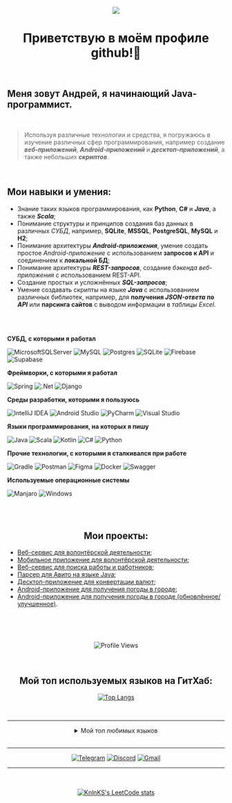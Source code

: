 
<p align="center">
  <img src="https://github.com/Funfayk082/Funfayk082/assets/82674237/9e88e348-a915-4798-a154-d98dc2e805d2)" />
</p>

<h1 align="center">Приветствую в моём профиле github!👋 </h1>

<br/>

## Меня зовут Андрей, я начинающий Java-программист.

<br/>

> Используя различные технологии и средства, я погружаюсь в изучение различных сфер программирования, например создание ***веб-приложений***, ***Android-приложений*** и ***десктоп-приложений***, а также небольших ***скриптов***.

<br/>

## Мои навыки и умения:
- Знание таких языков программирования, как **Python**, **C#** и ***Java***, а также ***Scala***;
- Понимание структуры и принципов создания баз данных в различных *СУБД*, например, **SQLite**, **MSSQL**, **PostgreSQL**, **MySQL** и **H2**;
- Понимание архитектуры ***Android-приложения***, умение создать простое *Android-приложение* с использованием **запросов к API** и соединением к **локальной БД**;
- Понимание архитектуры ***REST-запросов***, создание *бэкенда веб-приложения* с использованием REST-API.
- Создание простых и усложнённых ***SQL-запросов***;
- Умение создавать скрипты на языке ***Java*** с использованием различных библиотек, например, для **получения *JSON-ответа* по *API*** или **парсинга сайтов** с выводом информации в *таблицы Excel*.
<br/>
<br/>

**СУБД, с которыми я работал**

![MicrosoftSQLServer](https://img.shields.io/badge/Microsoft%20SQL%20Server-CC2927?style=for-the-badge&logo=microsoft%20sql%20server&logoColor=white) ![MySQL](https://img.shields.io/badge/mysql-%2300f.svg?style=for-the-badge&logo=mysql&logoColor=white) ![Postgres](https://img.shields.io/badge/postgres-%23316192.svg?style=for-the-badge&logo=postgresql&logoColor=white) ![SQLite](https://img.shields.io/badge/sqlite-%2307405e.svg?style=for-the-badge&logo=sqlite&logoColor=white) ![Firebase](https://img.shields.io/badge/firebase-a08021?style=for-the-badge&logo=firebase&logoColor=ffcd34) ![Supabase](https://img.shields.io/badge/Supabase-3ECF8E?style=for-the-badge&logo=supabase&logoColor=white)

**Фреймворки, с которыми я работал**

![Spring](https://img.shields.io/badge/spring-%236DB33F.svg?style=for-the-badge&logo=spring&logoColor=white) ![.Net](https://img.shields.io/badge/.NET-5C2D91?style=for-the-badge&logo=.net&logoColor=white) ![Django](https://img.shields.io/badge/django-%23092E20.svg?style=for-the-badge&logo=django&logoColor=white) 

**Среды разработки, которыми я пользуюсь**

![IntelliJ IDEA](https://img.shields.io/badge/IntelliJIDEA-000000.svg?style=for-the-badge&logo=intellij-idea&logoColor=white) ![Android Studio](https://img.shields.io/badge/android%20studio-346ac1?style=for-the-badge&logo=android%20studio&logoColor=white) ![PyCharm](https://img.shields.io/badge/pycharm-143?style=for-the-badge&logo=pycharm&logoColor=black&color=black&labelColor=green) ![Visual Studio](https://img.shields.io/badge/Visual%20Studio-5C2D91.svg?style=for-the-badge&logo=visual-studio&logoColor=white)

**Языки программирования, на которых я пишу**

![Java](https://img.shields.io/badge/java-%23ED8B00.svg?style=for-the-badge&logo=openjdk&logoColor=white) ![Scala](https://img.shields.io/badge/scala-%23DC322F.svg?style=for-the-badge&logo=scala&logoColor=white) ![Kotlin](https://img.shields.io/badge/kotlin-%237F52FF.svg?style=for-the-badge&logo=kotlin&logoColor=white) ![C#](https://img.shields.io/badge/c%23-%23239120.svg?style=for-the-badge&logo=c-sharp&logoColor=white) ![Python](https://img.shields.io/badge/python-3670A0?style=for-the-badge&logo=python&logoColor=ffdd54)

**Прочие технологии, с которыми я сталкивался при работе**

![Gradle](https://img.shields.io/badge/Gradle-02303A.svg?style=for-the-badge&logo=Gradle&logoColor=white) ![Postman](https://img.shields.io/badge/Postman-FF6C37?style=for-the-badge&logo=postman&logoColor=white) ![Figma](https://img.shields.io/badge/figma-%23F24E1E.svg?style=for-the-badge&logo=figma&logoColor=white) ![Docker](https://img.shields.io/badge/docker-%230db7ed.svg?style=for-the-badge&logo=docker&logoColor=white) ![Swagger](https://img.shields.io/badge/-Swagger-%23Clojure?style=for-the-badge&logo=swagger&logoColor=white)

**Используемые операционные системы**

![Manjaro](https://img.shields.io/badge/Manjaro-35BF5C?style=for-the-badge&logo=Manjaro&logoColor=white) ![Windows](https://img.shields.io/badge/Windows-0078D6?style=for-the-badge&logo=windows&logoColor=white) 
 
<br/>
<br/>

<h2 align="center"> Мои проекты:</h2>

- [Веб-сервис для волонтёрской деятельности](https://github.com/Funfayk082/HNApi);
- [Мобильное приложение для волонтёрской деятельности](https://github.com/Funfayk082/HNMobile);
- [Веб-сервис для поиска работы и работников](https://github.com/Funfayk082/HeadHunter);
- [Парсер для Авито на языке Java](https://github.com/Funfayk082/Avito-Parse);
- [Десктоп-приложение для конвертации валют](https://github.com/Funfayk082/CurrencyConverter);
- [Android-приложение для получения погоды в городе](https://github.com/Funfayk082/android_app);
- [Android-приложение для получения погоды в городе (обновлённое/улучшенное)](https://github.com/Funfayk082/WeatherReport).

<br/>
<br/>
<br/>

<p align="center">
  <img src="https://komarev.com/ghpvc/?username=Funfayk082" alt="Profile Views">
</p>
 
<br/>



<div align="center">

## Мой топ используемых языков на ГитХаб:

[![Top Langs](https://github-readme-stats.vercel.app/api/top-langs/?username=Funfayk082&layout=donut)](https://github.com/anuraghazra/github-readme-stats)

<br/>

---

<details>
<summary>Мой топ любимых языков</summary>

| Rank | Languages |
|-----:|-----------|
|     1| Java      |
|     2| Kotlin    |
|     3| SQL       |
</details>

<br/>

---

[![Telegram](https://img.shields.io/badge/Telegram-2CA5E0?style=for-the-badge&logo=telegram&logoColor=white)](https://t.me/Minamin069) [![Discord](https://img.shields.io/badge/Discord-%235865F2.svg?style=for-the-badge&logo=discord&logoColor=white)](https://discordapp.com/users/dbfan/) [![Gmail](https://img.shields.io/badge/Gmail-D14836?style=for-the-badge&logo=gmail&logoColor=white)](mailto:funfayk082@gmail.com)

</div>

---

<br/>
<br/>
<div align="center">
  <a href="https://github.com/Funfayk082/leetcode-stats">
    <img src="https://leetcode-stats-six.vercel.app/api?username=Funfayk082" alt="KnlnKS's LeetCode stats">
  </a>
</div>


<!--
**Funfayk082/Funfayk082** is a ✨ _special_ ✨ repository because its `README.md` (this file) appears on your GitHub profile.

Here are some ideas to get you started:

- 🔭 I’m currently working on ...
- 🌱 I’m currently learning ...
- 👯 I’m looking to collaborate on ...
- 🤔 I’m looking for help with ...
- 💬 Ask me about ...
- 📫 How to reach me: ...
- 😄 Pronouns: ...
- ⚡ Fun fact: ...
-->
